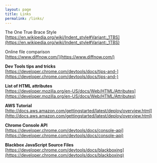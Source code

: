 ```yaml
---
layout: page
title: Links
permalink: /links/
---
```


The One True Brace Style  
[https://en.wikipedia.org/wiki/Indent_style#Variant:_1TBS](https://en.wikipedia.org/wiki/Indent_style#Variant:_1TBS)

Online file comparison  
[https://www.diffnow.com/](https://www.diffnow.com/)  


**Dev Tools tips and tricks**  
[https://developer.chrome.com/devtools/docs/tips-and-](https://developer.chrome.com/devtools/docs/tips-and-)  

**List of HTML attributes**  
[https://developer.mozilla.org/en-US/docs/Web/HTML/Attributes](https://developer.mozilla.org/en-US/docs/Web/HTML/Attributes)  

**AWS Tutorial**  
[http://docs.aws.amazon.com/gettingstarted/latest/deploy/overview.html](http://docs.aws.amazon.com/gettingstarted/latest/deploy/overview.html)  

**Chrome Console API**  
[https://developer.chrome.com/devtools/docs/console-api](https://developer.chrome.com/devtools/docs/console-api)  

**Blackbox JavaScript Source Files**  
[https://developer.chrome.com/devtools/docs/blackboxing](https://developer.chrome.com/devtools/docs/blackboxing)   